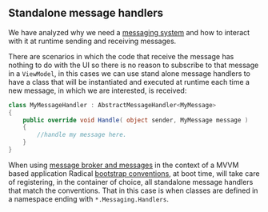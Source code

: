 ## Standalone message handlers

We have analyzed why we need a [messaging system](message-broker.md)  and how to interact with it at runtime sending and receiving messages.

There are scenarios in which the code that receive the message has nothing to do with the UI so there is no reason to subscribe to that message in a `ViewModel`, in this cases we can use stand alone message handlers to have a class that will be instantiated and executed at runtime each time a new message, in which we are interested, is received:

```csharp
class MyMessageHandler : AbstractMessageHandler<MyMessage>
{
    public override void Handle( object sender, MyMessage message )
    {
        //handle my message here.
    }
}
```

When using [message broker and messages](message-broker.md) in the context of a MVVM based application Radical [bootstrap conventions](/mvvm/bootstrap-conventions.md), at boot time, will take care of registering, in the container of choice, all standalone message handlers that match the conventions. That in this case is when classes are defined in a namespace ending with `*.Messaging.Handlers`.